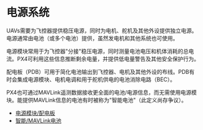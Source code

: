 # 电源系统

UAVs需要为飞控器提供稳压电源，同时为电机、舵机及其他外设提供独立电源。电源通常由电池（或多个电池）提供，虽然发电机和其他系统也可使用。

电源模块常用于为飞控器"分接"稳压电源，同时测量电池电压和机体消耗的总电流。PX4可利用这些信息推断剩余电量，并提供低电量警告及其他安全保护行为。

配电板（PDB）可用于简化电池输出到飞控器、电机及其他外设的布线。PDB有时会集成电源模块、电机电调和用于舵机供电的电池消除电路（BEC）。

PX4也可通过MAVLink遥测数据接收更全面的电池/电源信息，而无需使用电源模块。能提供MAVLink信息的电池有时被称为"智能电池"（此定义尚存争议）。

- [电源模块/配电板](../power_module/index.md)
- [智能/MAVLink电池](../smart_batteries/index.md)
